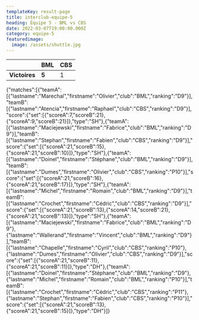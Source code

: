 ```yaml
---
templateKey: result-page
title: interclub-equipe-5
heading: Équipe 5 - BML vs CBS
date: 2022-03-07T19:00:00.000Z
category: equipe-5
featuredimage:
  image: /assets/shuttle.jpg
---
```

|               | BML   | CBS |
| ------------- | ----- | --- |
| **Victoires** | **5** | 1   |

<scoreboard>{"matches":[{"teamA":[{"lastname":"Marechal","firstname":"Olivier","club":"BML","ranking":"D9"}],"teamB":[{"lastname":"Atencia","firstname":"Raphael","club":"CBS","ranking":"D9"}],"score":{"set":[{"scoreA":7,"scoreB":21},{"scoreA":9,"scoreB":21}]},"type":"SH"},{"teamA":[{"lastname":"Maciejewski","firstname":"Fabrice","club":"BML","ranking":"D9"}],"teamB":[{"lastname":"Stephan","firstname":"Fabien","club":"CBS","ranking":"D9"}],"score":{"set":[{"scoreA":21,"scoreB":15},{"scoreA":21,"scoreB":10}]},"type":"SH"},{"teamA":[{"lastname":"Doinel","firstname":"Stéphane","club":"BML","ranking":"D9"}],"teamB":[{"lastname":"Dumes","firstname":"Olivier","club":"CBS","ranking":"P10"}],"score":{"set":[{"scoreA":21,"scoreB":16},{"scoreA":21,"scoreB":17}]},"type":"SH"},{"teamA":[{"lastname":"Michel","firstname":"Romain","club":"BML","ranking":"D9"}],"teamB":[{"lastname":"Crochet","firstname":"Cédric","club":"CBS","ranking":"D9"}],"score":{"set":[{"scoreA":21,"scoreB":13},{"scoreA":14,"scoreB":21},{"scoreA":21,"scoreB":13}]},"type":"SH"},{"teamA":[{"lastname":"Maciejewski","firstname":"Fabrice","club":"BML","ranking":"D9"},{"lastname":"Wallerand","firstname":"Vincent","club":"BML","ranking":"D9"}],"teamB":[{"lastname":"Chapelle","firstname":"Cyril","club":"CBS","ranking":"P10"},{"lastname":"Dumes","firstname":"Olivier","club":"CBS","ranking":"D9"}],"score":{"set":[{"scoreA":21,"scoreB":11},{"scoreA":21,"scoreB":11}]},"type":"DH"},{"teamA":[{"lastname":"Doinel","firstname":"Stéphane","club":"BML","ranking":"D9"},{"lastname":"Michel","firstname":"Romain","club":"BML","ranking":"P10"}],"teamB":[{"lastname":"Crochet","firstname":"Cédric","club":"CBS","ranking":"P11"},{"lastname":"Stephan","firstname":"Fabien","club":"CBS","ranking":"P10"}],"score":{"set":[{"scoreA":21,"scoreB":13},{"scoreA":21,"scoreB":15}]},"type":"DH"}]}</scoreboard>